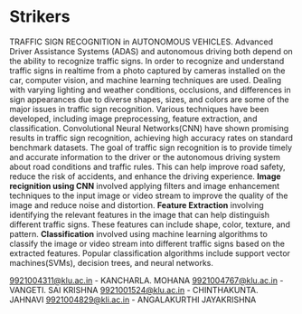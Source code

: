 # Strikers 
TRAFFIC SIGN RECOGNITION in AUTONOMOUS VEHICLES. Advanced Driver Assistance Systems (ADAS) and autonomous driving both depend on the ability to recognize traffic signs. In order to recognize and understand traffic signs in realtime from a photo captured by cameras installed on the car, computer vision, and machine learning techniques are used. Dealing with varying lighting and weather conditions, occlusions, and differences in sign appearances due to diverse shapes, sizes, and colors are some of the major issues in traffic sign recognition.
Various techniques have been developed, including image preprocessing, feature extraction, and classification. Convolutional Neural Networks(CNN) have shown promising results in traffic sign recognition, achieving high accuracy rates on standard benchmark datasets.
The goal of traffic sign recognition is to provide timely and accurate information to the driver or the autonomous driving system about road conditions and traffic rules. This can help improve road safety, reduce the risk of accidents, and enhance the driving experience.
**Image recignition using CNN** involved applying filters and image enhancement techniques to the input image or video stream  to improve the quality of the image and reduce noise and distortion. **Feature Extraction** involving identifying the relevant features in the image that can help distinguish different traffic signs. These features can include shape, color, texture, and pattern. **Classification** involved using machine learning algorithms to classify the image or video stream into different traffic signs based on the extracted features. Popular classification algorithms include support vector machines(SVMs), decision trees, and neural networks.

9921004311@klu.ac.in - KANCHARLA. MOHANA
9921004767@klu.ac.in - VANGETI. SAI KRISHNA
9921001524@klu.ac.in - CHINTHAKUNTA. JAHNAVI
9921004829@kli.ac.in - ANGALAKURTHI JAYAKRISHNA
